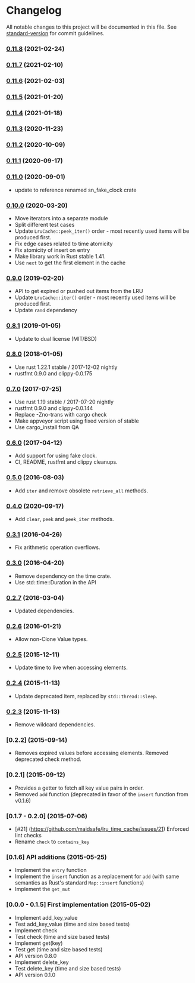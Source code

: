# Changelog

All notable changes to this project will be documented in this file. See [standard-version](https://github.com/conventional-changelog/standard-version) for commit guidelines.

### [0.11.8](https://github.com/maidsafe/lru_time_cache/compare/v0.11.7...v0.11.8) (2021-02-24)

### [0.11.7](https://github.com/maidsafe/lru_time_cache/compare/v0.11.6...v0.11.7) (2021-02-10)

### [0.11.6](https://github.com/maidsafe/lru_time_cache/compare/v0.11.5...v0.11.6) (2021-02-03)

### [0.11.5](https://github.com/maidsafe/lru_time_cache/compare/v0.11.4...v0.11.5) (2021-01-20)

### [0.11.4](https://github.com/maidsafe/lru_time_cache/compare/v0.11.3...v0.11.4) (2021-01-18)

### [0.11.3](https://github.com/maidsafe/lru_time_cache/compare/v0.11.2...v0.11.3) (2020-11-23)

### [0.11.2](https://github.com/maidsafe/lru_time_cache/compare/v0.11.1...v0.11.2) (2020-10-09)

### [0.11.1](https://github.com/maidsafe/lru_time_cache/compare/v0.11.0...v0.11.1) (2020-09-17)

### [0.11.0](https://github.com/maidsafe/lru_time_cache/compare/v0.10.0...v0.11.0) (2020-09-01)

* update to reference renamed sn_fake_clock crate

### [0.10.0](https://github.com/maidsafe/lru_time_cache/compare/0.9.0...v0.10.0) (2020-03-20)

* Move iterators into a separate module
* Split different test cases
* Update `LruCache::peek_iter()` order - most recently used items will be
  produced first.
* Fix edge cases related to time atomicity
* Fix atomicity of insert on entry
* Make library work in Rust stable 1.41.
* Use `next` to get the first element in the cache

### [0.9.0](https://github.com/maidsafe/lru_time_cache/compare/0.8.1...0.9.0) (2019-02-20)

* API to get expired or pushed out items from the LRU
* Update `LruCache::iter()` order - most recently used items will be produced
  first.
* Update `rand` dependency

### [0.8.1](https://github.com/maidsafe/lru_time_cache/compare/0.8.0...0.8.1) (2019-01-05)
* Update to dual license (MIT/BSD)

### [0.8.0](https://github.com/maidsafe/lru_time_cache/compare/0.7.0...0.8.0) (2018-01-05)
* Use rust 1.22.1 stable / 2017-12-02 nightly
* rustfmt 0.9.0 and clippy-0.0.175

### [0.7.0](https://github.com/maidsafe/lru_time_cache/compare/0.6.0...0.7.0) (2017-07-25)
* Use rust 1.19 stable / 2017-07-20 nightly
* rustfmt 0.9.0 and clippy-0.0.144
* Replace -Zno-trans with cargo check
* Make appveyor script using fixed version of stable
* Use cargo_install from QA

### [0.6.0](https://github.com/maidsafe/lru_time_cache/compare/0.5.0...0.6.0) (2017-04-12)
* Add support for using fake clock.
* CI, README, rustfmt and clippy cleanups.

### [0.5.0](https://github.com/maidsafe/lru_time_cache/compare/0.4.0...0.5.0) (2016-08-03)
* Add `iter` and remove obsolete `retrieve_all` methods.

### [0.4.0](https://github.com/maidsafe/lru_time_cache/compare/0.3.1...0.4.0) (2020-09-17)
* Add `clear`, `peek` and `peek_iter` methods.

### [0.3.1](https://github.com/maidsafe/lru_time_cache/compare/0.3.0...0.3.1) (2016-04-26)
* Fix arithmetic operation overflows.

### [0.3.0](https://github.com/maidsafe/lru_time_cache/compare/0.2.7...0.3.0) (2016-04-20)
* Remove dependency on the time crate.
* Use std::time::Duration in the API

### [0.2.7](https://github.com/maidsafe/lru_time_cache/compare/0.2.6...0.2.7) (2016-03-04)
* Updated dependencies.

### [0.2.6](https://github.com/maidsafe/lru_time_cache/compare/0.2.5...0.2.6) (2016-01-21)
* Allow non-Clone Value types.

### [0.2.5](https://github.com/maidsafe/lru_time_cache/compare/0.2.4...0.2.5) (2015-12-11)
* Update time to live when accessing elements.

### [0.2.4](https://github.com/maidsafe/lru_time_cache/compare/0.2.3...0.2.4) (2015-11-13)
* Update deprecated item, replaced by `std::thread::sleep`.

### [0.2.3](https://github.com/maidsafe/lru_time_cache/compare/0.2.2...0.2.3) (2015-11-13)
* Remove wildcard dependencies.

### [0.2.2] (2015-09-14)
* Removes expired values before accessing elements. Removed deprecated check method.

### [0.2.1] (2015-09-12)
* Provides a getter to fetch all key value pairs in order.
* Removed `add` function (deprecated in favor of the `insert` function from v0.1.6)

### [0.1.7 - 0.2.0] (2015-07-06)
* [#21] (https://github.com/maidsafe/lru_time_cache/issues/21) Enforced lint checks
* Rename `check` to `contains_key`

### [0.1.6] API additions (2015-05-25)
* Implement the `entry` function
* Implement the `insert` function as a replacement for `add` (with same semantics as Rust's standard `Map::insert` functions)
* Implement the `get_mut`

### [0.0.0 - 0.1.5] First implementation (2015-05-02)
* Implement add_key_value
* Test add_key_value (time and size based tests)
* Implement check
* Test check (time and size based tests)
* Implement get(key)
* Test get (time and size based tests)
* API version 0.8.0
* Implement delete_key
* Test delete_key (time and size based tests)
* API version 0.1.0
